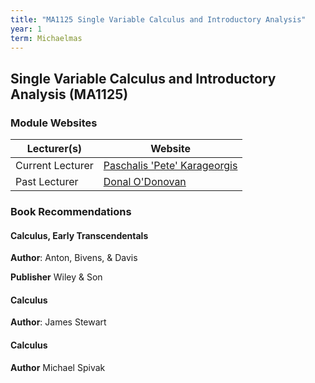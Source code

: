 ```yaml
---
title: "MA1125 Single Variable Calculus and Introductory Analysis"
year: 1
term: Michaelmas
---
```

## Single Variable Calculus and Introductory Analysis (MA1125)
### Module Websites

| Lecturer(s)  | Website |
| ------------- | ------------- |
| Current Lecturer | [Paschalis 'Pete' Karageorgis](https://www.maths.tcd.ie/~pete/) |
|  Past Lecturer |  [Donal O'Donovan](https://www.maths.tcd.ie/~don/) |

### Book Recommendations

#### Calculus, Early Transcendentals

**Author**: Anton, Bivens, & Davis

**Publisher** Wiley & Son


#### Calculus
**Author**: James Stewart


#### Calculus

**Author** Michael Spivak
